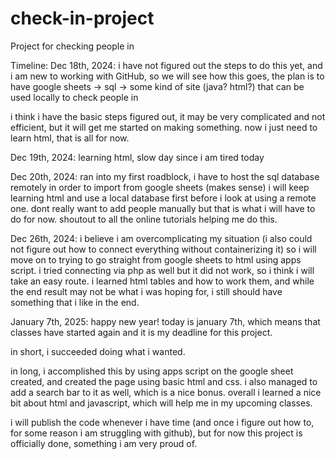 # check-in-project
Project for checking people in

Timeline:
Dec 18th, 2024: i have not figured out the steps to do this yet, and i am new to working with GitHub, so we will see how this goes,
the plan is to have google sheets -> sql -> some kind of site (java? html?) that can be used locally to check people in

i think i have the basic steps figured out, it may be very complicated and not efficient, but it will get me started on making something.
now i just need to learn html, that is all for now.

Dec 19th, 2024: learning html, slow day since i am tired today

Dec 20th, 2024: ran into my first roadblock, i have to host the sql database remotely in order to import from google sheets (makes sense)
i will keep learning html and use a local database first before i look at using a remote one. dont really want to add people manually but
that is what i will have to do for now. shoutout to all the online tutorials helping me do this.

Dec 26th, 2024: i believe i am overcomplicating my situation (i also could not figure out how to connect everything without
containerizing it) so i will move on to trying to go straight from google sheets to html using apps script. i tried connecting via php as
well but it did not work, so i think i will take an easy route. i learned html tables and how to work them, and while the end result may
not be what i was hoping for, i still should have something that i like in the end.

January 7th, 2025: happy new year! today is january 7th, which means that classes have started again and it is my deadline for this project.

in short, i succeeded doing what i wanted.

in long, i accomplished this by using apps script on the google sheet created, and created the page using basic html and css. i also managed to add a search bar to it as well, which is a nice bonus. overall i learned a nice bit about html and javascript, which will help me in my upcoming classes.

i will publish the code whenever i have time (and once i figure out how to, for some reason i am struggling with github), but for now this project is officially done, something i am very proud of.
